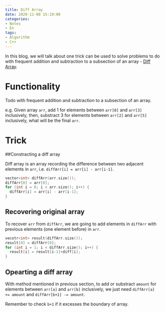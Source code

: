 ```yaml
---
title: Diff Array
date: 2020-11-08 15:19:00
categories:
- Notes
- En
tags:
- Algorithm
- C++
---
```


In this blog, we will talk about one trick can be used to solve problems to do with frequent addition and subtraction to a subsection of an array  - [Diff Array](https://labuladong.gitbook.io/algo/suan-fa-si-wei-xi-lie/3.3-yi-xiang-bu-dao-xi-lie/cha-fen-ji-qiao).

# Functionality

Todo with frequent addition and subtraction to a subsection of an array.

e.g. Given array `arr`, add 1 for elements between  `arr[0]` and `arr[3]` inclusively, then, substract 3 for elements between  `arr[2]` and `arr[5]` inclusively, what will be the final `arr`.

<!--more-->

# Trick

##Constracting a diff array

Diff array is an array recording the difference between two adjacent elements in `arr`, i.e. `diffArr[i] = arr[i] - arr[i-1]`.

```cpp
vector<int> diffArr(arr.size());
diffArr[0] = arr[0];
for (int i = 0; i < arr.size(); i++) {
  diffArr[i] = arr[i] - arr[i-1];
}
```

## Recovering original array

To recover `arr` from `diffArr`, we are going to add elements in `diffArr` with previous elements (one element before) in `arr`.

```cpp
vecotr<int> result(diffArr.size());
result[0] = diffArr[0];
for (int i = 1; i < diffArr.size(); i++) {
  result[i] = result[i-1]+diff[i];
}
```

## Opearting a diff array

With method mentioned in previous section, to add or substract `amount` for elements between `arr[a]` and `arr[b]` inclusively, we just need `diffArr[a] += amount` and `diffArr[b+1] -= amount`.

Remember to check `b+1` if it excesses the boundary of array.
